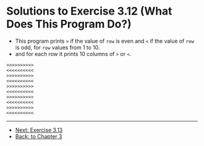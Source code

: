 # Solutions to Exercise 3.12 (What Does This Program Do?)

-   This program prints `>` if the value of `row` is even and `<` if the value of `row` is odd, for `row` values from 1 to 10.
-   and for each row it prints 10 columns of `>` or `<`.

```text
>>>>>>>>>>
<<<<<<<<<<
>>>>>>>>>>
<<<<<<<<<<
>>>>>>>>>>
<<<<<<<<<<
>>>>>>>>>>
<<<<<<<<<<
>>>>>>>>>>
<<<<<<<<<<
```

---

-   [Next: Exercise 3.13](03_13.md)
-   [Back: to Chapter 3](README.md)
